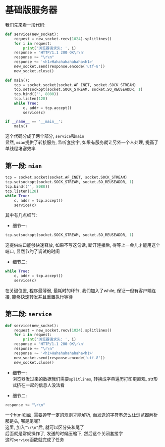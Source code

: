 基础版服务器  
=====
我们先来看一段代码: 
```Python
def service(new_socket):
    request = new_socket.recv(1024).splitlines()
    for i in request:
        print('浏览器请求头: ', i)
    response = 'HTTP/1.1 200 OK\r\n'
    response += "\r\n"
    response += '<h1>Hahahahahahaha<h1>'
    new_socket.send(response.encode('utf-8'))
    new_socket.close()
    
def main():
    tcp = socket.socket(socket.AF_INET, socket.SOCK_STREAM)
    tcp.setsockopt(socket.SOCK_STREAM, socket.SO_REUSEADDR, 1)
    tcp.bind(('', 8080))
    tcp.listen(128)
    while True:
        c, addr = tcp.accept()
        service(c)

if __name__ == '__main__':
    main()
```
这个代码分成了两个部分, `service`和`main`   
显然, `mian`提供了转接服务, 监听套接字, 如果有服务就让另外一个人处理, 提高了单线程堵塞效率  
## 第一段: `mian`  
```Python
tcp = socket.socket(socket.AF_INET, socket.SOCK_STREAM)
tcp.setsockopt(socket.SOCK_STREAM, socket.SO_REUSEADDR, 1)
tcp.bind(('', 8080))
tcp.listen(128)
while True:
    c, addr = tcp.accept()
    service(c)
```
其中有几点细节:  
* 细节一:   
```Python
tcp.setsockopt(socket.SOCK_STREAM, socket.SO_REUSEADDR, 1)
```
这提供端口能够快速释放, 如果不写这句话, 断开连接后, 得等上一会儿才能用这个端口, 显然节约了调试的时间   
* 细节二:   
```Python
while True:
    c, addr = tcp.accept()
    service(c)
```
在关键位置, 程序最薄弱, 最耗时的环节, 我们加入了while, 保证一但有客户端连接, 能够快速转发并且重置执行等待   

## 第二段: `service`    
```Python
def service(new_socket):
    request = new_socket.recv(1024).splitlines()
    for i in request:
        print('浏览器请求头: ', i)
    response = 'HTTP/1.1 200 OK\r\n'
    response += "\r\n"
    response += '<h1>Hahahahahahaha<h1>'
    new_socket.send(response.encode('utf-8'))
    new_socket.close()
```
* 细节一:  
浏览器发过来的数据我们需要`splitlines`, 转换成字典遍历打印更直观, str形式挤在一起的信息人没法看  

* 细节二:  
```Python
response += "\r\n"
```
一个html页面, 需要遵守一定的规则才能解析, 而发送的字符串怎么让浏览器解析那是头, 哪是尾呢?   
这里, 加入`"\r\n"`后, 就可以区分头和尾了     
后面就是常规操作了,  发送的时候压缩下, 然后这个关闭套接字    
这时`service`函数就完成了任务    
